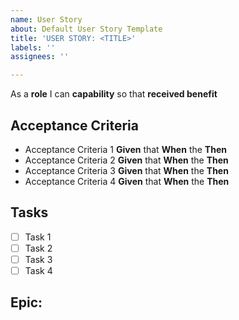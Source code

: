 ```yaml
---
name: User Story
about: Default User Story Template
title: 'USER STORY: <TITLE>'
labels: ''
assignees: ''

---
```


As a **role** I can **capability** so that **received benefit**

## Acceptance Criteria
- Acceptance Criteria 1
	**Given** that
	**When** the
	**Then**
- Acceptance Criteria 2
	**Given** that
	**When** the
	**Then**
- Acceptance Criteria 3
	**Given** that
	**When** the
	**Then**
- Acceptance Criteria 4
	**Given** that
	**When** the
	**Then**

## Tasks
- [ ] Task 1
- [ ] Task 2
- [ ] Task 3
- [ ] Task 4

## Epic:
